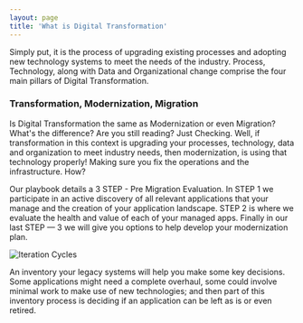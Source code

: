 ```yaml
---
layout: page
title: 'What is Digital Transformation'
---
```

Simply put, it is the process of upgrading existing processes and adopting new technology systems to meet the needs of the industry. Process, Technology, along with Data and Organizational change comprise the four main pillars of Digital Transformation. 

### Transformation, Modernization, Migration

Is Digital Transformation the same as Modernization or even Migration? What's the difference? Are you still reading? Just Checking. Well, if transformation in this context is upgrading your processes, technology, data and organization to meet industry needs, then modernization, is using that technology properly! Making sure you fix the operations and the infrastructure. How?

Our playbook details a 3 STEP - Pre Migration Evaluation. In STEP 1 we participate in an active discovery of all relevant applications that your manage and the creation of your application landscape. STEP 2 is where we evaluate the health and value of each of your managed apps. Finally in our last STEP — 3 we will give you options to help develop your modernization plan.  

![Iteration Cycles]({{site.baseurl}}/images/iteration-cycles.png)

An inventory your legacy systems will help you make some key decisions. Some applications might need a complete overhaul, some could involve minimal work to make use of new technologies; and then part of this inventory process is deciding if an application can be left as is or even retired. 

